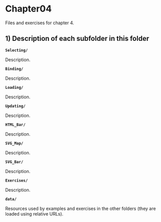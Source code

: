 # Chapter04

Files and exercises for chapter 4.

## 1) Description of each subfolder in this folder

__`Selecting/`__

Description.

__`Binding/`__

Description.

__`Loading/`__

Description.

__`Updating/`__

Description.

__`HTML_Bar/`__

Description.

__`SVG_Map/`__

Description.

__`SVG_Bar/`__

Description.

__`Exercises/`__

Description.

__`data/`__

Resources used by examples and exercises in the other folders (they are loaded using relative URLs).


